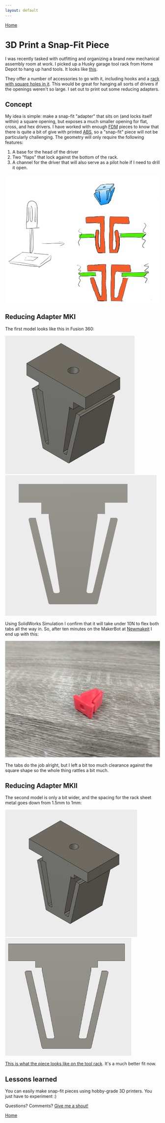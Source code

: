 ```yaml
---
layout: default
---
```

[Home](/)

# 3D Print a Snap-Fit Piece

I was recently tasked with outfitting and organizing a brand new mechanical assembly room at work.
I picked up a Husky garage tool rack from Home Depot to hang up hand tools. It looks like [this](https://www.homedepot.ca/en/home/p.4-feet-x-4-feet-track-wall.1001003414.html).

They offer a number of accessories to go with it, including hooks and a [rack with square holes in it](https://www.homedepot.ca/en/home/p.steel-shelf.1001004370.html).
This would be great for hanging all sorts of drivers if the openings weren't so large. I set out to print out some reducing adapters.

## Concept
My idea is simple: make a snap-fit "adapter" that sits on (and locks itself within) a square opening, but exposes a much smaller opening for flat, cross, and hex drivers. I have worked with enough [FDM](https://en.wikipedia.org/wiki/Fused_deposition_modeling) pieces to know that there is quite a bit of give with printed [ABS](https://en.wikipedia.org/wiki/Acrylonitrile_butadiene_styrene), so a "snap-fit" piece will not be particularly challenging.
The geometry will only require the following features:
1. A base for the head of the driver
2. Two "flaps" that lock against the bottom of the rack.
3. A channel for the driver that will also serve as a pilot hole if I need to drill it open.

![Concept](/assets/img/06/01_CONCEPT.PNG)

## Reducing Adapter MKI

The first model looks like this in Fusion 360:

![MKI Model](/assets/img/06/02_MODEL_MKI.PNG)
![MKI Front](/assets/img/06/03_FRONT_MKI.PNG)

Using SolidWorks Simulation I confirm that it will take under 10N to flex both tabs all the way in. So, after ten minutes on the MakerBot at [Newmakeit](http://www.newmakeit.com) I end up with this:

![MKI Print](/assets/img/06/04_PRINT_MKI.JPG)

The tabs do the job alright, but I left a bit too much clearance against the square shape so the whole thing rattles a bit much.

## Reducing Adapter MKII

The second model is only a bit wider, and the spacing for the rack sheet metal goes down from 1.5mm to 1mm:

![MKII Model](/assets/img/06/05_MODEL_MKII.PNG)
![MKII Model](/assets/img/06/06_FRONT_MKII.PNG)

[This is what the piece looks like on the tool rack](http://i.imgur.com/T2rJJUL.gifv). It's a much better fit now.

## Lessons learned

You can easily make snap-fit pieces using hobby-grade 3D printers. You just have to experiment :)

Questions? Comments? [Give me a shout!](/about)

[Home](/)





